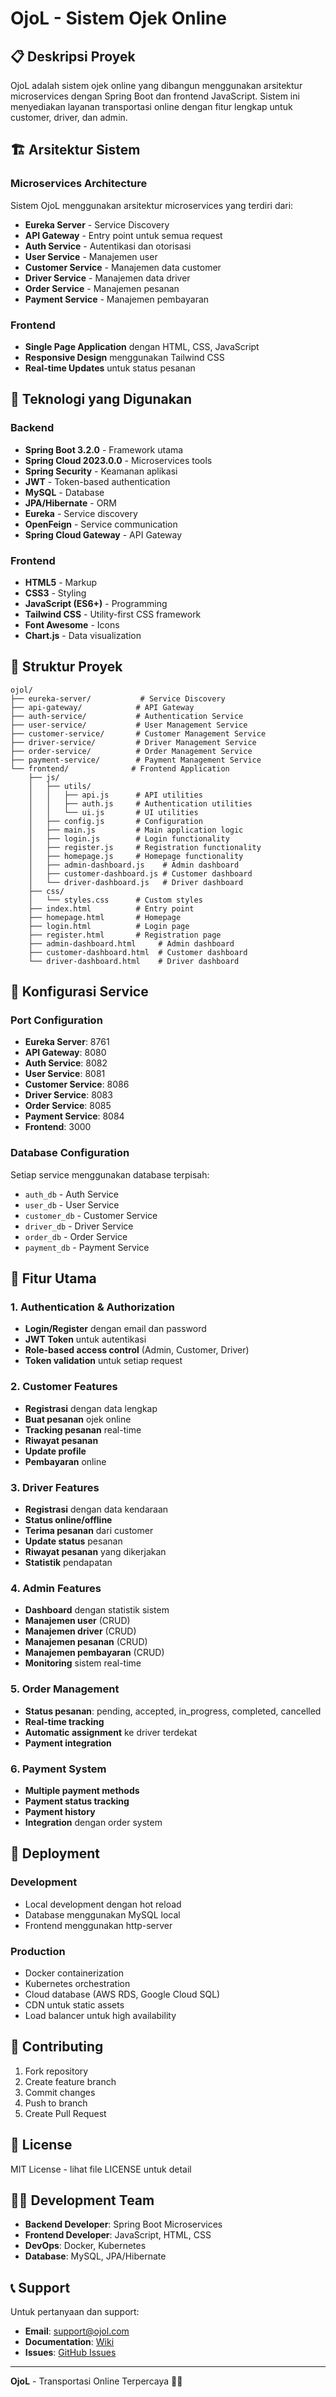 # OjoL - Sistem Ojek Online

## 📋 Deskripsi Proyek

OjoL adalah sistem ojek online yang dibangun menggunakan arsitektur microservices dengan Spring Boot dan frontend JavaScript. Sistem ini menyediakan layanan transportasi online dengan fitur lengkap untuk customer, driver, dan admin.

## 🏗️ Arsitektur Sistem

### Microservices Architecture
Sistem OjoL menggunakan arsitektur microservices yang terdiri dari:

- **Eureka Server** - Service Discovery
- **API Gateway** - Entry point untuk semua request
- **Auth Service** - Autentikasi dan otorisasi
- **User Service** - Manajemen user
- **Customer Service** - Manajemen data customer
- **Driver Service** - Manajemen data driver
- **Order Service** - Manajemen pesanan
- **Payment Service** - Manajemen pembayaran

### Frontend
- **Single Page Application** dengan HTML, CSS, JavaScript
- **Responsive Design** menggunakan Tailwind CSS
- **Real-time Updates** untuk status pesanan

## 🚀 Teknologi yang Digunakan

### Backend
- **Spring Boot 3.2.0** - Framework utama
- **Spring Cloud 2023.0.0** - Microservices tools
- **Spring Security** - Keamanan aplikasi
- **JWT** - Token-based authentication
- **MySQL** - Database
- **JPA/Hibernate** - ORM
- **Eureka** - Service discovery
- **OpenFeign** - Service communication
- **Spring Cloud Gateway** - API Gateway

### Frontend
- **HTML5** - Markup
- **CSS3** - Styling
- **JavaScript (ES6+)** - Programming
- **Tailwind CSS** - Utility-first CSS framework
- **Font Awesome** - Icons
- **Chart.js** - Data visualization

## 📁 Struktur Proyek

```
ojol/
├── eureka-server/           # Service Discovery
├── api-gateway/            # API Gateway
├── auth-service/           # Authentication Service
├── user-service/           # User Management Service
├── customer-service/       # Customer Management Service
├── driver-service/         # Driver Management Service
├── order-service/          # Order Management Service
├── payment-service/        # Payment Management Service
└── frontend/              # Frontend Application
    ├── js/
    │   ├── utils/
    │   │   ├── api.js      # API utilities
    │   │   ├── auth.js     # Authentication utilities
    │   │   └── ui.js       # UI utilities
    │   ├── config.js       # Configuration
    │   ├── main.js         # Main application logic
    │   ├── login.js        # Login functionality
    │   ├── register.js     # Registration functionality
    │   ├── homepage.js     # Homepage functionality
    │   ├── admin-dashboard.js    # Admin dashboard
    │   ├── customer-dashboard.js # Customer dashboard
    │   └── driver-dashboard.js   # Driver dashboard
    ├── css/
    │   └── styles.css      # Custom styles
    ├── index.html          # Entry point
    ├── homepage.html       # Homepage
    ├── login.html          # Login page
    ├── register.html       # Registration page
    ├── admin-dashboard.html     # Admin dashboard
    ├── customer-dashboard.html  # Customer dashboard
    └── driver-dashboard.html    # Driver dashboard
```

## 🔧 Konfigurasi Service

### Port Configuration
- **Eureka Server**: 8761
- **API Gateway**: 8080
- **Auth Service**: 8082
- **User Service**: 8081
- **Customer Service**: 8086
- **Driver Service**: 8083
- **Order Service**: 8085
- **Payment Service**: 8084
- **Frontend**: 3000

### Database Configuration
Setiap service menggunakan database terpisah:
- `auth_db` - Auth Service
- `user_db` - User Service
- `customer_db` - Customer Service
- `driver_db` - Driver Service
- `order_db` - Order Service
- `payment_db` - Payment Service

## 🎯 Fitur Utama

### 1. Authentication & Authorization
- **Login/Register** dengan email dan password
- **JWT Token** untuk autentikasi
- **Role-based access control** (Admin, Customer, Driver)
- **Token validation** untuk setiap request

### 2. Customer Features
- **Registrasi** dengan data lengkap
- **Buat pesanan** ojek online
- **Tracking pesanan** real-time
- **Riwayat pesanan**
- **Update profile**
- **Pembayaran** online

### 3. Driver Features
- **Registrasi** dengan data kendaraan
- **Status online/offline**
- **Terima pesanan** dari customer
- **Update status** pesanan
- **Riwayat pesanan** yang dikerjakan
- **Statistik** pendapatan

### 4. Admin Features
- **Dashboard** dengan statistik sistem
- **Manajemen user** (CRUD)
- **Manajemen driver** (CRUD)
- **Manajemen pesanan** (CRUD)
- **Manajemen pembayaran** (CRUD)
- **Monitoring** sistem real-time

### 5. Order Management
- **Status pesanan**: pending, accepted, in_progress, completed, cancelled
- **Real-time tracking**
- **Automatic assignment** ke driver terdekat
- **Payment integration**

### 6. Payment System
- **Multiple payment methods**
- **Payment status tracking**
- **Payment history**
- **Integration** dengan order system


## 🔄 Deployment

### Development
- Local development dengan hot reload
- Database menggunakan MySQL local
- Frontend menggunakan http-server

### Production
- Docker containerization
- Kubernetes orchestration
- Cloud database (AWS RDS, Google Cloud SQL)
- CDN untuk static assets
- Load balancer untuk high availability

## 📝 Contributing

1. Fork repository
2. Create feature branch
3. Commit changes
4. Push to branch
5. Create Pull Request

## 📄 License

MIT License - lihat file LICENSE untuk detail

## 👨‍💻 Development Team

- **Backend Developer**: Spring Boot Microservices
- **Frontend Developer**: JavaScript, HTML, CSS
- **DevOps**: Docker, Kubernetes
- **Database**: MySQL, JPA/Hibernate

## 📞 Support

Untuk pertanyaan dan support:
- **Email**: support@ojol.com
- **Documentation**: [Wiki](https://github.com/ojol/wiki)
- **Issues**: [GitHub Issues](https://github.com/ojol/issues)

---

**OjoL** - Transportasi Online Terpercaya 🚗💨 